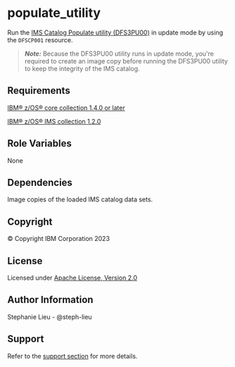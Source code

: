 populate_utility
=========

Run the [IMS Catalog Populate utility (DFS3PU00)](https://www.ibm.com/docs/en/ims/15.3.0?topic=utilities-ims-catalog-populate-utility-dfs3pu00#ims_catalog_pop_utility) in update mode by using the `DFSCP001` resource. 

> **_Note:_** Because the DFS3PU00 utility runs in update mode, you're required to create an image copy before running the DFS3PU00 utility to keep the integrity of the IMS catalog.


Requirements
------------

[IBM&reg; z/OS&reg; core collection 1.4.0 or later](https://galaxy.ansible.com/ibm/ibm_zos_core)

[IBM&reg; z/OS&reg; IMS collection 1.2.0](https://galaxy.ansible.com/ibm/ibm_zos_ims)

Role Variables
--------------

None

Dependencies
------------

Image copies of the loaded IMS catalog data sets. 

Copyright
---------

© Copyright IBM Corporation 2023

License
-------

Licensed under [Apache License, Version 2.0](https://opensource.org/licenses/Apache-2.0)

Author Information
------------------

Stephanie Lieu - @steph-lieu

Support
-------

Refer to the [support section](https://github.com/IBM/z_ansible_collections_samples/blob/master/README.md#support) for more details.
